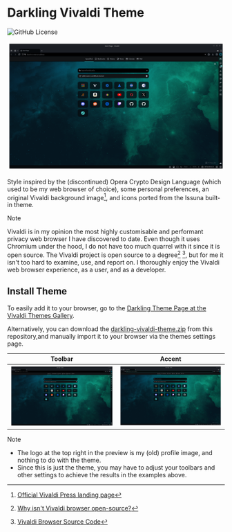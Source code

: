 # Darkling Vivaldi Theme

![GitHub License](https://img.shields.io/github/license/caminashell/clamav)

![Example 1](./assets/example.png)

Style inspired by the (discontinued) Opera Crypto Design Language (which used to be my web browser of choice), some personal preferences, an original Vivaldi background image[^1], and icons ported from the Issuna built-in theme.

> [!NOTE]
> Vivaldi is in my opinion the most highly customisable and performant privacy web browser I have discovered to date. Even though it uses Chromium under the hood, I do not have too much quarrel with it since it is open source. The Vivaldi project is open source to a degree[^2] [^3], but for me it isn't too hard to examine, use, and report on. I thoroughly enjoy the Vivaldi web browser experience, as a user, and as a developer.

## Install Theme

To easily add it to your browser, go to the [Darkling Theme Page at the Vivaldi Themes Gallery](https://themes.vivaldi.net/themes/3rKlwM9VJaD).

Alternatively, you can download the [darkling-vivaldi-theme.zip](./darkling-vivaldi-theme.zip) from this repository,and manually import it to your browser via the themes settings page.

| Toolbar | Accent |
|:------:|:------:|
| ![Example 1](./assets/example.png) | ![Example 1](./assets/example2.png) |

> [!NOTE]
>
> - The logo at the top right in the preview is my (old) profile image, and nothing to do with the theme.
> - Since this is just the theme, you may have to adjust your toolbars and other settings to achieve the results in the examples above.

[^1]: [Official Vivaldi Press landing page](https://vivaldi.com/press/)
[^2]: [Why isn't Vivaldi browser open-source?](https://vivaldi.com/blog/technology/why-isnt-vivaldi-browser-open-source/)
[^3]: [Vivaldi Browser Source Code](https://vivaldi.com/source/)

<!-- https://github.com/Vivaldi/Vivaldi/blob/master/LICENSE.md -->